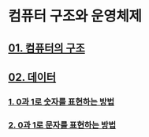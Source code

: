 # 컴퓨터 구조와 운영체제

## [01. 컴퓨터의 구조](https://github.com/wolfy916/CS-study/blob/wolfy/%EC%BB%B4%ED%93%A8%ED%84%B0%20%EA%B5%AC%EC%A1%B0%EC%99%80%20%EC%9A%B4%EC%98%81%EC%B2%B4%EC%A0%9C/01.%20%EC%BB%B4%ED%93%A8%ED%84%B0%EC%9D%98%20%EA%B5%AC%EC%A1%B0/01.%20%EC%BB%B4%ED%93%A8%ED%84%B0%EC%9D%98%20%EA%B5%AC%EC%A1%B0.md#01-%EC%BB%B4%ED%93%A8%ED%84%B0%EC%9D%98-%EA%B5%AC%EC%A1%B0)

## [02. 데이터](https://github.com/wolfy916/CS-study/tree/wolfy/%EC%BB%B4%ED%93%A8%ED%84%B0%20%EA%B5%AC%EC%A1%B0%EC%99%80%20%EC%9A%B4%EC%98%81%EC%B2%B4%EC%A0%9C/02.%20%EB%8D%B0%EC%9D%B4%ED%84%B0)
### [1. 0과 1로 숫자를 표현하는 방법](https://github.com/wolfy916/CS-study/blob/wolfy/%EC%BB%B4%ED%93%A8%ED%84%B0%20%EA%B5%AC%EC%A1%B0%EC%99%80%20%EC%9A%B4%EC%98%81%EC%B2%B4%EC%A0%9C/02.%20%EB%8D%B0%EC%9D%B4%ED%84%B0/02-1.%200%EA%B3%BC%201%EB%A1%9C%20%EC%88%AB%EC%9E%90%EB%A5%BC%20%ED%91%9C%ED%98%84%ED%95%98%EB%8A%94%20%EB%B0%A9%EB%B2%95.md#02-1-0%EA%B3%BC-1%EB%A1%9C-%EC%88%AB%EC%9E%90%EB%A5%BC-%ED%91%9C%ED%98%84%ED%95%98%EB%8A%94-%EB%B0%A9%EB%B2%95)
### [2. 0과 1로 문자를 표현하는 방법](https://github.com/wolfy916/CS-study/blob/wolfy/%EC%BB%B4%ED%93%A8%ED%84%B0%20%EA%B5%AC%EC%A1%B0%EC%99%80%20%EC%9A%B4%EC%98%81%EC%B2%B4%EC%A0%9C/02.%20%EB%8D%B0%EC%9D%B4%ED%84%B0/02-2.%200%EA%B3%BC%201%EB%A1%9C%20%EB%AC%B8%EC%9E%90%EB%A5%BC%20%ED%91%9C%ED%98%84%ED%95%98%EB%8A%94%20%EB%B0%A9%EB%B2%95.md#02-2-0%EA%B3%BC-1%EB%A1%9C-%EB%AC%B8%EC%9E%90%EB%A5%BC-%ED%91%9C%ED%98%84%ED%95%98%EB%8A%94-%EB%B0%A9%EB%B2%95)
